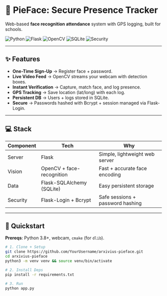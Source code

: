# 🥧 PieFace: Secure Presence Tracker
Web-based **face recognition attendance** system with GPS logging, built for schools.  

![Python](https://img.shields.io/badge/Python-3.8+-blue?logo=python&logoColor=white)
![Flask](https://img.shields.io/badge/Flask-Backend-black?logo=flask)
![OpenCV](https://img.shields.io/badge/OpenCV-Computer_Vision-green?logo=opencv&logoColor=white)
![SQLite](https://img.shields.io/badge/SQLite-Database-lightblue?logo=sqlite&logoColor=white)
![Security](https://img.shields.io/badge/Security-Bcrypt%20%7C%20Flask--Login-red)

---

## ✨ Features
- **One-Time Sign-Up** → Register face + password.
- **Live Video Feed** → OpenCV streams your webcam with detection boxes.
- **Instant Verification** → Capture, match face, and log presence.
- **GPS Tracking** → Save location (lat/long) with each log.
- **Persistent DB** → Users + logs stored in SQLite.
- **Secure** → Passwords hashed with Bcrypt + session managed via Flask-Login.

---

## 💻 Stack
| Component | Tech | Why |
|-----------|------|-----|
| Server    | Flask | Simple, lightweight web server |
| Vision    | OpenCV + face-recognition | Fast + accurate face encoding |
| Data      | Flask-SQLAlchemy (SQLite) | Easy persistent storage |
| Security  | Flask-Login + Bcrypt | Safe sessions + password hashing |

---

## 🚀 Quickstart
**Prereqs**: Python 3.8+, webcam, `cmake` (for `dlib`).

```bash
# 1. Clone + Setup
git clone https://github.com/YourUsername/arxivius-pieface.git
cd arxivius-pieface
python3 -m venv venv && source venv/bin/activate

# 2. Install Deps
pip install -r requirements.txt

# 3. Run
python app.py
